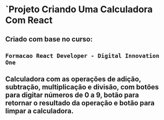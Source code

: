 # `Projeto Criando Uma Calculadora Com React
## Criado com base no curso:
## `Formacao React Developer - Digital Innovation One`



## Calculadora com as operações de adição, subtração, multiplicação e divisão, com botões para digitar números de 0 a 9, botão para retornar o resultado da operação e botão para limpar a calculadora. 


